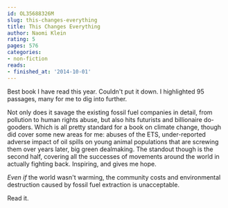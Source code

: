 ```yaml
---
id: OL35688326M
slug: this-changes-everything
title: This Changes Everything
author: Naomi Klein
rating: 5
pages: 576
categories:
- non-fiction
reads:
- finished_at: '2014-10-01'
---
```

Best book I have read this year. Couldn't put it down. I highlighted 95 passages, many for me to dig into further.

Not only does it savage the existing fossil fuel companies in detail, from pollution to human rights abuse, but also hits futurists and billionaire do-gooders. Which is all pretty standard for a book on climate change, though did cover some new areas for me: abuses of the ETS, under-reported adverse impact of oil spills on young animal populations that are screwing them over years later, big green dealmaking. The standout though is the second half, covering all the successes of movements around the world in actually fighting back. Inspiring, and gives me hope.

*Even if* the world wasn't warming, the community costs and environmental destruction caused by fossil fuel extraction is unacceptable.

Read it.
